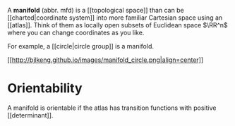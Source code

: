 A **manifold** (abbr. mfd) is a [[topological space]] than can be [[charted|coordinate system]] into more familiar Cartesian space using an [[atlas]]. Think of them as locally open subsets of Euclidean space $\RR^n$ where you can change coordinates as you like.



For example, a [[circle|circle group]] is a manifold.


[[http://bjlkeng.github.io/images/manifold_circle.png|align=center]]

# Orientability

A manifold is orientable if the atlas has transition functions with positive [[determinant]].